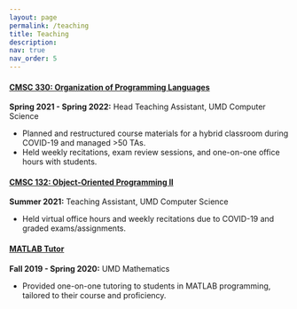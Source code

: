 ```yaml
---
layout: page
permalink: /teaching
title: Teaching
description: 
nav: true
nav_order: 5
---
```


#### [CMSC 330: Organization of Programming Languages](https://bakalian.cs.umd.edu/330)

**Spring 2021 - Spring 2022:** Head Teaching Assistant, UMD Computer Science

- Planned and restructured course materials for a hybrid classroom during COVID-19 and managed >50 TAs. 
-	Held weekly recitations, exam review sessions, and one-on-one office hours with students.

#### [CMSC 132: Object-Oriented Programming II](https://www.cs.umd.edu/class/summer2021/cmsc132/)

**Summer 2021:** Teaching Assistant, UMD Computer Science

- Held virtual office hours and weekly recitations due to COVID-19 and graded exams/assignments.

#### [MATLAB Tutor](https://tutoring.umd.edu/tutoring-resources/math)

**Fall 2019 - Spring 2020:** UMD Mathematics

- Provided one-on-one tutoring to students in MATLAB programming, tailored to their course and proficiency.
